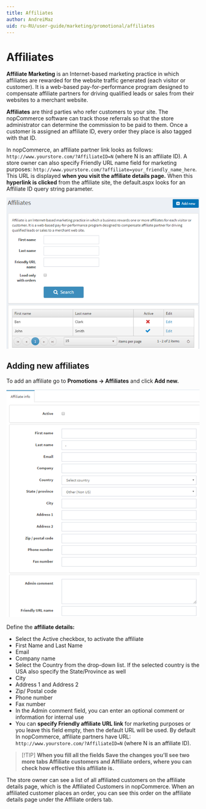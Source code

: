 ```yaml
---
title: Affiliates
author: AndreiMaz
uid: ru-RU/user-guide/marketing/promotional/affiliates
---
```


# Affiliates

**Affiliate Marketing** is an Internet-based marketing practice in which affiliates are rewarded for the website traffic generated (each visitor or customer). It is a web-based pay-for-performance program designed to compensate affiliate partners for driving qualified leads or sales from their websites to a merchant website.

**Affiliates** are third parties who refer customers to your site. The nopCommerce software can track those referrals so that the store administrator can determine the commission to be paid to them. Once a customer is assigned an affiliate ID, every order they place is also tagged with that ID.

In nopCommerce, an affiliate partner link looks as follows: `http://www.yourstore.com/?AffiliateID=N` (where N is an affiliate ID). A store owner can also specify Friendly URL name field for marketing purposes: `http://www.yourstore.com/?affiliate=your_friendly_name_here`. This URL is displayed **when you visit the affiliate details page.** When this **hyperlink is clicked** from the affiliate site, the default.aspx looks for an Affiliate ID query string parameter.

![nopcommerce-affiliates](_static/affiliates/affiliates.jpg.png)

## Adding new affiliates

To add an affiliate go to **Promotions → Affiliates** and click **Add new.**

![adding_new_affiliate](_static/affiliates/affiliate_new.png)

Define the **affiliate details:**

- Select the Active checkbox, to activate the affiliate
- First Name and Last Name
- Email
- Company name
- Select the Country from the drop-down list. If the selected country is the USA also specify the State/Province as well
- City
- Address 1 and Address 2
- Zip/ Postal code
- Phone number
- Fax number
- In the Admin comment field, you can enter an optional comment or information for internal use
- You can **specify Friendly affiliate URL link** for marketing purposes or you leave this field empty, then the default URL will be used. By default In nopCommerce, affiliate partners have URL: `http://www.yourstore.com/?AffiliateID=N` (where N is an affiliate ID).

> [!TIP] **When you fill all the fields Save the changes you’ll see two more tabs Affiliate customers and Affiliate orders, where you can check how effective this affiliate is.**

The store owner can see a list of all affiliated customers on the affiliate details page, which is the Affiliated Customers in nopCommerce. When an affiliated customer places an order, you can see this order on the affiliate details page under the Affiliate orders tab.